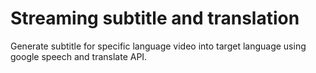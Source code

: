 # Streaming subtitle and translation
Generate subtitle for specific language video into target language using google speech and translate API.

